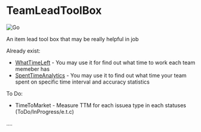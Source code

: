 # TeamLeadToolBox

![Go](https://github.com/LastSprint/TeamLeadToolBox/workflows/Go/badge.svg?branch=master&event=push)

An item lead tool box that may be really helpful in job

Already exist:

- [WhatTimeLeft](docs/features/WhatTimeLeft.md) - You may use it for find out what time to work each team memeber has
- [SpentTimeAnalytics](docs/features/SpentTimeAnalytics.md) - You may use it to find out what time your team spent on specific time interval and accuracy statistics


To Do:
- TimeToMarket - Measure TTM for each issuea type in each statuses (ToDo/InProgress/e.t.c)

....
